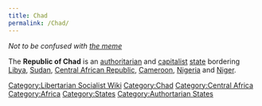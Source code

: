 ```yaml
---
title: Chad
permalink: /Chad/
---
```


*Not to be confused with [the meme](Chad_(Meme).md "wikilink")*

The **Republic of Chad** is an
[authoritarian](Authoritarianism.md "wikilink") and
[capitalist](Capitalism.md "wikilink") [state](List_of_States.md "wikilink")
bordering [Libya](Libya.md "wikilink"), [Sudan](Sudan.md "wikilink"), [Central
African Republic](Central_African_Republic.md "wikilink"),
[Cameroon](Cameroon.md "wikilink"), [Nigeria](Nigeria.md "wikilink") and
[Niger](Niger.md "wikilink").

[Category:Libertarian Socialist
Wiki](Category:Libertarian_Socialist_Wiki.md "wikilink")
[Category:Chad](Category:Chad.md "wikilink") [Category:Central
Africa](Category:Central_Africa.md "wikilink")
[Category:Africa](Category:Africa.md "wikilink")
[Category:States](Category:States.md "wikilink") [Category:Authortarian
States](Category:Authortarian_States.md "wikilink")